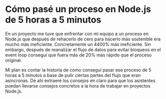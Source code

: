 # Cómo pasé un proceso en Node.js de 5 horas a 5 minutos

En un proyecto me tuve que enfrentar con mi equipo a un proceso en Node.js que después de rehacerlo de cero para hacerlo más sostenible era mucho más ineficiente. Concretamente un 4400% más ineficiente. Sin embargo, después de reanalizar el flujo de datos para evitar bloqueos en el event loop conseguí que fuera más de 20% más rápido que el proceso original.

Mi plan es contar la historia de cómo conseguí pasar ese proceso de 5 horas a 5 minutos a base de pulir ciertas partes del flujo que eran asíncronas. De ahí extraeré los consejos en claro para que los asistentes puedan llevarse consejos concretos a la hora de trabajar en proyectos Node.js.